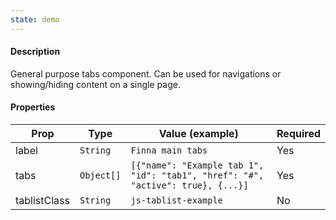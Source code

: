```yaml
---
state: demo
---
```


#### Description

General purpose tabs component. Can be used for navigations or showing/hiding content on a single page.

#### Properties

| Prop         | Type       | Value (example)                                                                 | Required |
| ------------ | ---------- | ------------------------------------------------------------------------------- | -------- |
| label        | `String`   | `Finna main tabs`                                                               | Yes      |
| tabs         | `Object[]` | `[{"name": "Example tab 1", "id": "tab1", "href": "#", "active": true}, {...}]` | Yes      |
| tablistClass | `String`   | `js-tablist-example`                                                            | No       |
